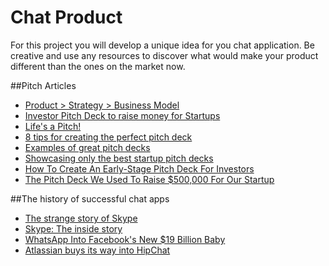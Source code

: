 # Chat Product

For this project you will develop a unique idea for you chat application. Be creative and use any resources to discover what would make your product different than the ones on the market now.

##Pitch Articles
- [Product > Strategy > Business Model](http://avc.com/2013/06/product-strategy-business-model/)
- [Investor Pitch Deck to raise money for Startups](http://www.forbes.com/sites/chancebarnett/2014/05/09/investor-pitch-deck-to-raise-money-for-startups/)
- [Life's a Pitch!](http://www.marsdd.com/mars-library/how-to-create-a-pitch-deck-for-investors/)
- [8 tips for creating the perfect pitch deck](http://venturebeat.com/2014/04/03/8-tips-for-creating-the-perfect-pitch-deck-from-someone-whos-raised-75m/)
- [Examples of great pitch decks](http://bestpitchdecks.com/)
- [Showcasing only the best startup pitch decks](http://www.pitchenvy.com/)
- [How To Create An Early-Stage Pitch Deck For Investors](http://techcrunch.com/2012/01/07/pitchdeck/)
- [The Pitch Deck We Used To Raise $500,000 For Our Startup](http://onstartups.com/tabid/3339/bid/98034/The-Pitch-Deck-We-Used-To-Raise-500-000-For-Our-Startup.aspx)

##The history of successful chat apps
- [The strange story of Skype](http://arstechnica.com/business/2013/09/skypes-secrets/)
- [Skype: The inside story](http://fortune.com/2011/07/12/skype-the-inside-story-of-the-boffo-8-5-billion-deal/)
- [WhatsApp Into Facebook's New $19 Billion Baby](http://www.forbes.com/sites/parmyolson/2014/02/19/exclusive-inside-story-how-jan-koum-built-whatsapp-into-facebooks-new-19-billion-baby/)
- [Atlassian buys its way into HipChat](http://www.theregister.co.uk/2012/03/07/atlassian_buys_hipchat/)

